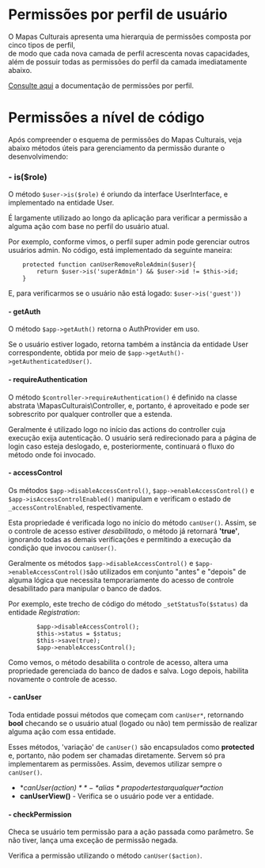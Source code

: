 # Permissões por perfil de usuário
O Mapas Culturais apresenta uma hierarquia de permissões composta por cinco tipos de perfil,\
de modo que cada nova camada de perfil acrescenta novas capacidades, além de possuir todas as permissões do perfil da camada imediatamente abaixo.

[Consulte aqui](mc_user_profile.md) a documentação de permissões por perfil.

# Permissões a nível de código

Após compreender o esquema de permissões do Mapas Culturais, veja abaixo métodos úteis para gerenciamento da permissão durante o desenvolvimendo:

### - is($role)
O método `$user->is($role)` é oriundo da interface UserInterface,  e implementado na entidade User.

É largamente utilizado ao longo da aplicação para verificar a permissão a alguma ação com base no perfil do usuário atual.

Por exemplo, conforme vimos, o perfil super admin pode gerenciar outros usuários admin.
No código, está implementado da seguinte maneira:

```
    protected function canUserRemoveRoleAdmin($user){
        return $user->is('superAdmin') && $user->id != $this->id;
    }
```

E, para verificarmos se o usuário não está logado: `$user->is('guest'))`

#### - getAuth
O método `$app->getAuth()` retorna o AuthProvider em uso.

Se o usuário estiver logado, retorna também a instância da entidade User correspondente, obtida por meio de `$app->getAuth()->getAuthenticatedUser()`.
#### - requireAuthentication
O método `$controller->requireAuthentication()` é definido na classe abstrata \MapasCulturais\Controller, e, portanto,
é aproveitado e pode ser sobrescrito por qualquer controller que a estenda.

Geralmente é utilizado logo no início das actions do controller cuja execução exija autenticação.
O usuário será redirecionado para a página de login caso esteja deslogado, e, posteriormente, continuará o fluxo do método onde foi invocado.

#### - accessControl
Os métodos `$app->disableAccessControl()`, `$app->enableAccessControl()` e `$app->isAccessControlEnabled()` manipulam e verificam o estado
de `_accessControlEnabled`, respectivamente.

Esta propriedade é verificada logo no início do método `canUser()`. 
Assim, se o controle de acesso estiver *desabilitado*, o método já retornará **'true'**, ignorando todas as demais verificações e permitindo a execução da condição que invocou `canUser()`.
 

Geralmente os métodos `$app->disableAccessControl()` e `$app->enableAccessControl()`são utilizados em conjunto
"antes" e "depois" de alguma lógica que necessita temporariamente do acesso de controle desabilitado para manipular o banco de dados.

Por exemplo, este trecho de código do método `_setStatusTo($status)` da entidade *Registration*:

            $app->disableAccessControl();
            $this->status = $status;
            $this->save(true);
            $app->enableAccessControl();

Como vemos, o método desabilita o controle de acesso, altera uma propriedade gerenciada do banco de dados e salva. Logo depois, habilita novamente o controle de acesso.

#### - canUser
Toda entidade possui métodos que começam com `canUser*`, retornando **bool** checando se o usuário atual (logado ou não) tem permissão de realizar alguma ação com essa entidade.

Esses métodos, 'variação' de `canUser()` são encapsulados como **protected** e, portanto, não podem ser chamadas diretamente. 
Servem só pra implementarem as permissões. Assim, devemos utilizar sempre o `canUser()`.

 - **canUser($action)** - *alias* pra poder testar qualquer *$action*
 - **canUserView()** - Verifica se o usuário pode ver a entidade.

#### - checkPermission
Checa se usuário tem permissão para a ação passada como parâmetro. Se não tiver, lança uma exceção de permissão negada.

Verifica a permissão utilizando o método `canUser($action)`.
